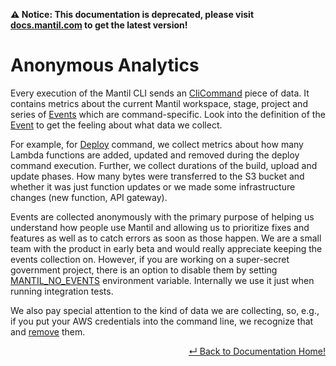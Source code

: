 **⚠️  Notice: This documentation is deprecated, please visit [docs.mantil.com](https://docs.mantil.com/analytics) to get the latest version!**

# Anonymous Analytics

Every execution of the Mantil CLI sends an [CliCommand](https://github.com/mantil-io/mantil/blob/4ef981e9c89025f3ebcd3937b4872071caafb80e/domain/event.go#L22) piece of data. It contains metrics about the current Mantil workspace, stage, project and series of [Events](https://github.com/mantil-io/mantil/blob/4ef981e9c89025f3ebcd3937b4872071caafb80e/domain/event.go#L35) which are command-specific. Look into the definition of the [Event](https://github.com/mantil-io/mantil/blob/4ef981e9c89025f3ebcd3937b4872071caafb80e/domain/event.go#L109) to get the feeling about what data we collect.

For example, for [Deploy](https://github.com/mantil-io/mantil/blob/4ef981e9c89025f3ebcd3937b4872071caafb80e/domain/event.go#L128) command, we collect metrics about how many Lambda functions are added, updated and removed during the deploy command execution. Further, we collect durations of the build, upload and update phases. How many bytes were transferred to the S3 bucket and whether it was just function updates or we made some infrastructure changes (new function, API gateway).

Events are collected anonymously with the primary purpose of helping us understand how people use Mantil and allowing us to prioritize fixes and features as well as to catch errors as soon as those happen. We are a small team with the product in early beta and would really appreciate keeping the events collection on. However, if you are working on a super-secret government project, there is an option to disable them by setting [MANTIL_NO_EVENTS](https://github.com/mantil-io/mantil/blob/5d0ee4a609a63821eb319776c9981af6e0df4049/domain/workspace.go#L33) environment variable. Internally we use it just when running integration tests.

We also pay special attention to the kind of data we are collecting, so,  e.g., if you put your AWS credentials into the command line, we recognize that and [remove](https://github.com/mantil-io/mantil/blob/4ef981e9c89025f3ebcd3937b4872071caafb80e/domain/event.go#L213) them.


<p align="right"> <a href="https://github.com/mantil-io/mantil/tree/master/docs#mantil-documentation">↵ Back to Documentation Home!</a></p>
